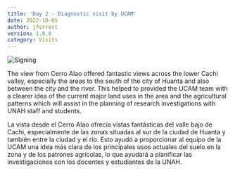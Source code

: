 ```yaml
---
title: 'Day 2 - Diagnostic visit by UCAM'
date: 2022-10-05 
author: jforrest
version: 1.0.0
category: Visits
---
```


![Signing](/assets/posts/2LowerHuanta.JPG)


The view from Cerro Alao offered fantastic views across the lower Cachi valley, especially the areas to the south of the city of Huanta and also between the city and the river. This helped to provided the UCAM team with a clearer idea of the current major land uses in the area and the  agricultural patterns which will assist in the planning of research investigations with UNAH staff and students.

La vista desde el Cerro Alao ofrecía vistas fantásticas del valle bajo de Cachi, especialmente de las zonas situadas al sur de la ciudad de Huanta y también entre la ciudad y el río. Esto ayudó a proporcionar al equipo de la UCAM una idea más clara de los principales usos actuales del suelo en la zona y de los patrones agrícolas, lo que ayudará a planificar las investigaciones con los docentes y estudiantes de la UNAH.

